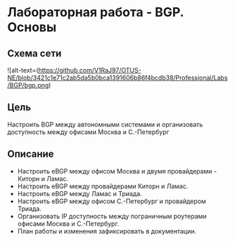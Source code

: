 # Лабораторная работа - BGP. Основы
## Схема сети
![alt-text=(https://github.com/V1RaJ97/OTUS-NE/blob/3421c1e71c2ab5da5b0bca1391606b86f4bcdb38/Professional/Labs/BGP/bgp.png)
## Цель
Настроить BGP между автономными системами и организовать доступность между офисами Москва и С.-Петербург
## Описание
- Настроить eBGP между офисом Москва и двумя провайдерами - Киторн и Ламас.
- Настроить eBGP между провайдерами Киторн и Ламас.
- Настроить eBGP между Ламас и Триада.
- Настроить eBGP между офисом С.-Петербург и провайдером Триада.
- Организовать IP доступность между пограничным роутерами офисами Москва и С.-Петербург.
- План работы и изменения зафиксировать в документации.

